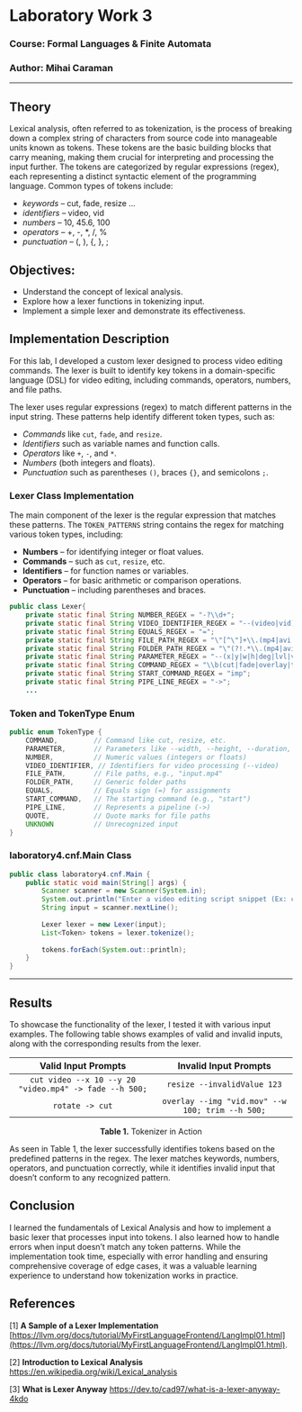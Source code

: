 
# Laboratory Work 3

### Course: Formal Languages & Finite Automata
### Author: Mihai Caraman

---

## Theory
Lexical analysis, often referred to as tokenization, is the process of breaking down a complex string of characters from source code into manageable units known as tokens. These tokens are the basic building blocks that carry meaning, making them crucial for interpreting and processing the input further. The tokens are categorized by regular expressions (regex), each representing a distinct syntactic element of the programming language. Common types of tokens include:
* *keywords* – cut, fade, resize ...
* *identifiers* – video, vid
* *numbers* – 10, 45.6, 100
* *operators* – +, -, *, /, %
* *punctuation* – (, ), {, }, ;

## Objectives:
* Understand the concept of lexical analysis.
* Explore how a lexer functions in tokenizing input.
* Implement a simple lexer and demonstrate its effectiveness.

## Implementation Description
For this lab, I developed a custom lexer designed to process video editing commands. The lexer is built to identify key tokens in a domain-specific language (DSL) for video editing, including commands, operators, numbers, and file paths.

The lexer uses regular expressions (regex) to match different patterns in the input string. These patterns help identify different token types, such as:
- *Commands* like `cut`, `fade`, and `resize`.
- *Identifiers* such as variable names and function calls.
- *Operators* like `+`, `-`, and `*`.
- *Numbers* (both integers and floats).
- *Punctuation* such as parentheses `()`, braces `{}`, and semicolons `;`.

### Lexer Class Implementation
The main component of the lexer is the regular expression that matches these patterns. The `TOKEN_PATTERNS` string contains the regex for matching various token types, including:
- **Numbers** – for identifying integer or float values.
- **Commands** – such as `cut`, `resize`, etc.
- **Identifiers** – for function names or variables.
- **Operators** – for basic arithmetic or comparison operations.
- **Punctuation** – including parentheses and braces.

``` java
public class Lexer{
    private static final String NUMBER_REGEX = "-?\\d+";
    private static final String VIDEO_IDENTIFIER_REGEX = "--(video|vid)";
    private static final String EQUALS_REGEX = "=";
    private static final String FILE_PATH_REGEX = "\"[^\"]+\\.(mp4|avi|mov|flv|mkv)\""; // Specific for video file paths
    private static final String FOLDER_PATH_REGEX = "\"(?!.*\\.(mp4|avi|mov|flv|mkv)$)[^\"]+\"";
    private static final String PARAMETER_REGEX = "--(x|y|w|h|deg|lvl|video|format)\\b";
    private static final String COMMAND_REGEX = "\\b(cut|fade|overlay|trim|speed|reverse|resize|rotate|flipX|flipY)\\b";
    private static final String START_COMMAND_REGEX = "imp";
    private static final String PIPE_LINE_REGEX = "->";
    ...
```

### Token and TokenType Enum

``` java
public enum TokenType {
    COMMAND,         // Command like cut, resize, etc.
    PARAMETER,       // Parameters like --width, --height, --duration, etc.
    NUMBER,          // Numeric values (integers or floats)
    VIDEO_IDENTIFIER, // Identifiers for video processing (--video)
    FILE_PATH,       // File paths, e.g., "input.mp4"
    FOLDER_PATH,     // Generic folder paths
    EQUALS,          // Equals sign (=) for assignments
    START_COMMAND,   // The starting command (e.g., "start")
    PIPE_LINE,       // Represents a pipeline (->)
    QUOTE,           // Quote marks for file paths
    UNKNOWN          // Unrecognized input
}
```

### laboratory4.cnf.Main Class 

```java
public class laboratory4.cnf.Main {
    public static void main(String[] args) {
        Scanner scanner = new Scanner(System.in);
        System.out.println("Enter a video editing script snippet (Ex: cut, fade, overlay, trim, speed, reverse):");
        String input = scanner.nextLine();
        
        Lexer lexer = new Lexer(input);
        List<Token> tokens = lexer.tokenize();
        
        tokens.forEach(System.out::println);
    }
}
```

---

## Results
To showcase the functionality of the lexer, I tested it with various input examples. The following table shows examples of valid and invalid inputs, along with the corresponding results from the lexer.

|                      Valid Input Prompts                      |              Invalid Input Prompts               |
|:-------------------------------------------------------------:|:------------------------------------------------:|
| `cut video --x 10 --y 20 "video.mp4" -> fade --h 500;`         |           `resize --invalidValue 123`            |
| `rotate -> cut`              | `overlay --img "vid.mov" --w 100; trim --h 500;` |

<p align="center">
  <strong>Table 1.</strong> Tokenizer in Action
</p>

As seen in Table 1, the lexer successfully identifies tokens based on the predefined patterns in the regex. The lexer matches keywords, numbers, operators, and punctuation correctly, while it identifies invalid input that doesn’t conform to any recognized pattern.

## Conclusion
I learned the fundamentals of Lexical Analysis and how to implement a basic lexer that processes input into tokens. I also learned how to handle errors when input doesn’t match any token patterns. While the implementation took time, especially with error handling and ensuring comprehensive coverage of edge cases, it was a valuable learning experience to understand how tokenization works in practice.


## References
[1] **A Sample of a Lexer Implementation**  [https://llvm.org/docs/tutorial/MyFirstLanguageFrontend/LangImpl01.html](https://llvm.org/docs/tutorial/MyFirstLanguageFrontend/LangImpl01.html).

[2] **Introduction to Lexical Analysis**  https://en.wikipedia.org/wiki/Lexical_analysis

[3] **What is Lexer Anyway**  https://dev.to/cad97/what-is-a-lexer-anyway-4kdo